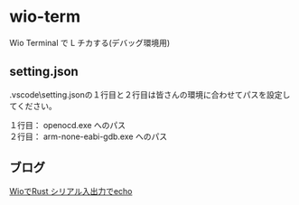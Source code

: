 # wio-term
Wio Terminal で L チカする(デバッグ環境用)

## setting.json

.vscode\setting.jsonの１行目と２行目は皆さんの環境に合わせてパスを設定してください。
  
１行目： openocd.exe へのパス  
２行目： arm-none-eabi-gdb.exe へのパス

## ブログ

[WioでRust シリアル入出力でecho](https://moons.link/wio/post-300/)

